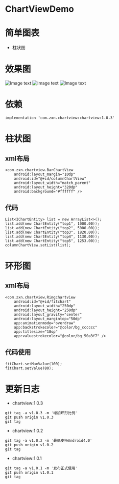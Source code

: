 # ChartViewDemo

# 简单图表
- 柱状图

# 效果图
![Image text](https://github.com/zhang721688/ChartViewDemo/blob/master/image/image01.png)
![Image text](https://github.com/zhang721688/ChartViewDemo/blob/master/image/image02.png)
![Image text](https://github.com/zhang721688/ChartViewDemo/blob/master/image/image03.png)

# 依赖
```
implementation 'com.zxn.chartview:chartview:1.0.3'
```
# 柱状图
## xml布局
```
<com.zxn.chartview.BarChartView
    android:layout_margin="10dp"
    android:id="@+id/columnChartView"
    android:layout_width="match_parent"
    android:layout_height="320dp"
    android:background="#ffffff" />
```

## 代码
```
List<IChartEntity> list = new ArrayList<>();
list.add(new ChartEntity("top1", 1000.00));
list.add(new ChartEntity("top2", 5000.00));
list.add(new ChartEntity("top3", 1820.00));
list.add(new ChartEntity("top4", 1130.00));
list.add(new ChartEntity("top5", 1253.00));
columnChartView.setList(list);
```
# 环形图
## xml布局
```
<com.zxn.chartview.Ringchartview
    android:id="@+id/fitchart"
    android:layout_width="250dp"
    android:layout_height="250dp"
    android:layout_gravity="center"
    android:layout_margintop="50dp"
    app:animationmode="overdraw"
    app:backstrokecolor="@color/bg_cccccc"
    app:titlesize="18sp"
    app:valuestrokecolor="@color/bg_50a3f7" />
```
## 代码使用
```
fitChart.setMaxValue(100);
fitChart.setValue(80);
```

# 更新日志
- chartview:1.0.3
```
git tag -a v1.0.3 -m '增加环形比例'
git push origin v1.0.3
git tag
```
- chartview:1.0.2
```
git tag -a v1.0.2 -m '最低支持Android4.0'
git push origin v1.0.2
git tag
```
- chartview:1.0.1
```
git tag -a v1.0.1 -m '发布正式使用'
git push origin v1.0.1
git tag
```
